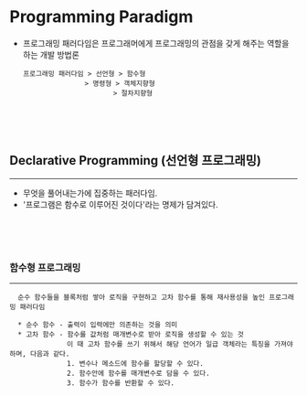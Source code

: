 # **Programming Paradigm**

* 프로그래밍 패러다임은 프로그래머에게 프로그래밍의 관점을 갖게 해주는 역할을 하는 개발 방법론


      프로그래밍 패러다임 > 선언형 > 함수형
                     > 명령형 > 객체지향형
                            > 절차지향형     

<br/>
<br/>
<br/>

## **Declarative Programming (선언형 프로그래밍)**
---
* 무엇을 풀어내는가에 집중하는 패러다임.
* '프로그램은 함수로 이루어진 것이다'라는 명제가 담겨있다.

<br/>
<br/>
<br/>

### 함수형 프로그래밍
---
```
  순수 함수들을 블록처럼 쌓아 로직을 구현하고 고차 함수를 통해 재사용성을 높인 프로그래밍 패러다임
  
  * 순수 함수 - 출력이 입력에만 의존하는 것을 의미
  * 고차 함수 - 함수를 값처럼 매개변수로 받아 로직을 생성할 수 있는 것
              이 때 고차 함수를 쓰기 위해서 해당 언어가 일급 객체라는 특징을 가져야 하며, 다음과 같다.
              1. 변수나 메소드에 함수를 할당할 수 있다.
              2. 함수안에 함수를 매개변수로 담을 수 있다.
              3. 함수가 함수를 반환할 수 있다.
```